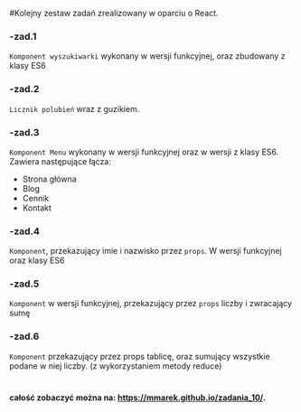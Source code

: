 #Kolejny zestaw zadań zrealizowany w oparciu o React.

### -zad.1
`Komponent wyszukiwarki` wykonany w wersji funkcyjnej, oraz zbudowany z klasy ES6

### -zad.2
`Licznik polubień` wraz z guzikiem.

### -zad.3
`Komponent Menu` wykonany w wersji funkcyjnej oraz w wersji z klasy ES6. Zawiera następujące łącza: 
- Strona główna
- Blog
- Cennik
- Kontakt

### -zad.4
`Komponent`, przekazujący imie i nazwisko przez `props`. W wersji funkcyjnej oraz klasy ES6

### -zad.5
`Komponent` w wersji funkcyjnej, przekazujący przez `props` liczby i zwracający sumę

### -zad.6
`Komponent` przekazujący przez props tablicę, oraz sumujący wszystkie podane w niej liczby. 
(z wykorzystaniem metody reduce)

#
#### całość zobaczyć można na: https://mmarek.github.io/zadania_10/.